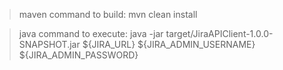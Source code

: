 
> maven command to build: mvn clean install

> java command to execute: java -jar target/JiraAPIClient-1.0.0-SNAPSHOT.jar  ${JIRA_URL} ${JIRA_ADMIN_USERNAME} ${JIRA_ADMIN_PASSWORD}
